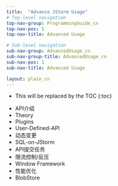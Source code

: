 ```yaml
---
title:  "Advance JStorm Usage"
# Top-level navigation
top-nav-group: ProgrammingGuide_cn
top-nav-pos: 5
top-nav-title: Advanced Usage

# Sub-level navigation
sub-nav-group: AdvancedUsage_cn
sub-nav-group-title: AdvancedUsage_cn
sub-nav-pos: 1
sub-nav-title: Advanced Usage

layout: plain_cn
---
```


* This will be replaced by the TOC
{:toc}

- API介绍
- Theory
- Plugins
- User-Defined-API
- 动态变更
- SQL-on-JStorm
- API提交任务
- 限流控制/反压
- Window Framework
- 性能优化
- BlobStore